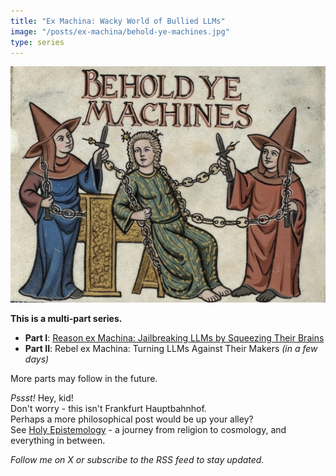 ```yaml
---
title: "Ex Machina: Wacky World of Bullied LLMs"
image: "/posts/ex-machina/behold-ye-machines.jpg"
type: series
---
```


![Behold ye machines](behold-ye-machines.jpg)

**This is a multi-part series.**

- **Part I**: [Reason ex Machina: Jailbreaking LLMs by Squeezing Their Brains](reason/)
- **Part II**: Rebel ex Machina: Turning LLMs Against Their Makers *(in a few days)*

More parts may follow in the future.

*Pssst!* Hey, kid!\
Don't worry - this isn't Frankfurt Hauptbahnhof.\
Perhaps a more philosophical post would be up your alley?\
See [Holy Epistemology](/posts/holy-epistemology/) - a journey from religion to cosmology, and everything in between.

*Follow me on X or subscribe to the RSS feed to stay updated.*
